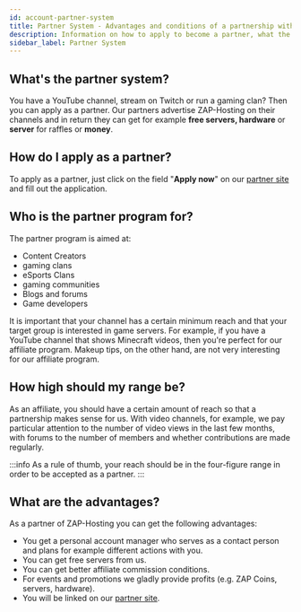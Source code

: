 ```yaml
---
id: account-partner-system
title: Partner System - Advantages and conditions of a partnership with ZAP-Hosting
description: Information on how to apply to become a partner, what the requirements are and what we can offer - ZAP-Hosting.com Documentation
sidebar_label: Partner System
---
```


## What's the partner system?
You have a YouTube channel, stream on Twitch or run a gaming clan? Then you can apply as a partner. Our partners advertise ZAP-Hosting on their channels and in return they can get for example **free servers, hardware** or **server** for raffles or **money**.

## How do I apply as a partner?

To apply as a partner, just click on the field "**Apply now**" on our [partner site](https://zap-hosting.com/en/partner/) and fill out the application. 

## Who is the partner program for?
The partner program is aimed at:
- Content Creators
- gaming clans
- eSports Clans
- gaming communities
- Blogs and forums
- Game developers

It is important that your channel has a certain minimum reach and that your target group is interested in game servers. For example, if you have a YouTube channel that shows Minecraft videos, then you're perfect for our affiliate program. Makeup tips, on the other hand, are not very interesting for our affiliate program.

## How high should my range be?

As an affiliate, you should have a certain amount of reach so that a partnership makes sense for us. With video channels, for example, we pay particular attention to the number of video views in the last few months, with forums to the number of members and whether contributions are made regularly.

:::info
As a rule of thumb, your reach should be in the four-figure range in order to be accepted as a partner.
:::

## What are the advantages?

As a partner of ZAP-Hosting you can get the following advantages:

- You get a personal account manager who serves as a contact person and plans for example different actions with you.
- You can get free servers from us.
- You can get better affiliate commission conditions.
- For events and promotions we gladly provide profits (e.g. ZAP Coins, servers, hardware).
- You will be linked on our [partner site](https://zap-hosting.com/en/partner/).
